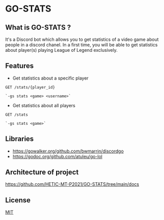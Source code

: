 # GO-STATS

## What is GO-STATS ?
It's a Discord bot which allows you to get statistics of a video game about people in a discord chanel. In a first time, you will be able to get statistics about player(s) playing League of Legend exclusively.

## Features

- Get statistics about a specific player 

```http
GET /stats/{player_id} 

`-gs stats <game> <username>`
```

- Get statistics about all players

```http
GET /stats 

`-gs stats <game>`
```

## Libraries
- https://gowalker.org/github.com/bwmarrin/discordgo
- https://godoc.org/github.com/atuleu/go-lol

## Architecture of project
https://github.com/HETIC-MT-P2021/GO-STATS/tree/main/docs

## License  
[MIT](https://github.com/HETIC-MT-P2021/GO-STATS/blob/main/LICENSE)
